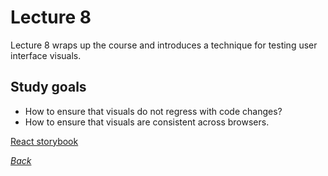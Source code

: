 # Lecture 8

Lecture 8 wraps up the course and introduces a technique for testing user interface visuals.

## Study goals

* How to ensure that visuals do not regress with code changes?
* How to ensure that visuals are consistent across browsers.

[React storybook](lecture_8/readme-storybook.md)

[_Back_](./)

